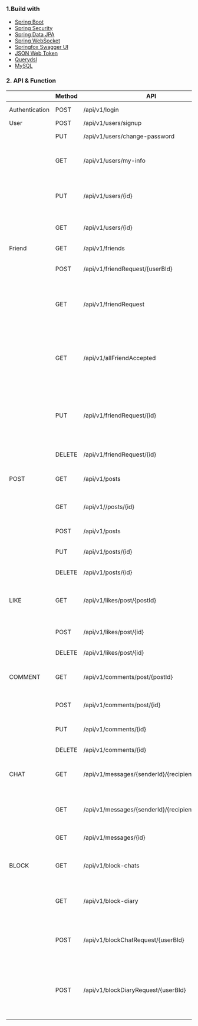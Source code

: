# 
### 1.Build with

* [Spring Boot](https://spring.io/projects/spring-boot)
* [Spring Security](https://spring.io/projects/spring-security)
* [Spring Data JPA](https://spring.io/projects/spring-data-jpa)
* [Spring WebSocket](https://spring.io/guides/gs/messaging-stomp-websocket/)
* [Springfox Swagger UI](http://springfox.github.io/springfox/docs/current/)
* [JSON Web Token](https://jwt.io/)
* [Querydsl](http://querydsl.com/)
* [MySQL](https://www.mysql.com/)

### 2. API & Function

|                | Method | API                                             | Function                                           |
|----------------|--------|-------------------------------------------------|----------------------------------------------------|
| Authentication | POST   | /api/v1/login                                   | Đăng nhập                                          |
| User           | POST   | /api/v1/users/signup                            | Đăng ký                                            |
|                | PUT    | /api/v1/users/change-password                   | Đổi mật khẩu                                       |
|                | GET    | /api/v1/users/my-info                           | Hiển thị thông tin người dùng                      |
|                | PUT    | /api/v1/users/{id}                              | Cập nhập thông tin người dùng                      |
|                | GET    | /api/v1/users/{id}                              | Hiển thị người dùng                                |
| Friend         | GET    | /api/v1/friends                                 | Hiển thị bạn bè                                    |
|                | POST   | /api/v1/friendRequest/{userBId}                 | Gửi yêu cầu kết bạn                                |
|                | GET    | /api/v1/friendRequest                           | Hiển thị danh sách đã gửi yêu cầu kết bạn          |
|                | GET    | /api/v1/allFriendAccepted                       | Hiển thị danh sách người dùng đã chấp nhận kết bạn |
|                | PUT    | /api/v1/friendRequest/{id}                      | Cập nhập người dùng sau khi đồng ý kết bạn         |
|                | DELETE | /api/v1/friendRequest/{id}                      | Hủy lời mời kết bạn                                |
| POST           | GET    | /api/v1/posts                                   | Danh sách bài viết                                 |
|                | GET    | /api/v1//posts/{id}                             | Hiển thị chi tiết một bài viết                     |
|                | POST   | /api/v1/posts                                   | Tạo bài viết mới                                   |
|                | PUT    | /api/v1/posts/{id}                              | Chỉnh sửa bài viết                                 |
|                | DELETE | /api/v1/posts/{id}                              | Xóa bài viết                                       |
| LIKE           | GET    | /api/v1/likes/post/{postId}                     | Hiển thị lượt thích của bài viết                   |
|                | POST   | /api/v1/likes/post/{id}                         | Thích một bài viết                                 |
|                | DELETE | /api/v1/likes/post/{id}                         | Bỏ thích bài viết                                  |
| COMMENT        | GET    | /api/v1/comments/post/{postId}                  | Hiển thị bình luận bài viết                        |
|                | POST   | /api/v1/comments/post/{id}                      | Bình luận bài viết                                 |
|                | PUT    | /api/v1/comments/{id}                           | Chỉnh sửa bình luận                                |
|                | DELETE | /api/v1/comments/{id}                           | Xóa bình luận                                      |
| CHAT           | GET    | /api/v1/messages/{senderId}/{recipientId}/count | Hiển thị số lượng tin nhắn mới                     |
|                | GET    | /api/v1/messages/{senderId}/{recipientId}       | Tìm tin nhắn trong cuộc trò chuyện                 |
|                | GET    | /api/v1/messages/{id}                           | Tìm tin nhắn                                       |
| BLOCK          | GET    | /api/v1/block-chats                             | Hiển thị danh sách bị chặn nhắn tin                |
|                | GET    | /api/v1/block-diary                             | Hiển thị danh sách bị chặn                         |
|                | POST   | /api/v1/blockChatRequest/{userBId}              | Thực hiện việc chặn người dùng nhắn tin            |
|                | POST   | /api/v1/blockDiaryRequest/{userBId}             | Thực hiện chặn hoàn toàn người dùng                |
|                |        |                                                 |                                                    |







